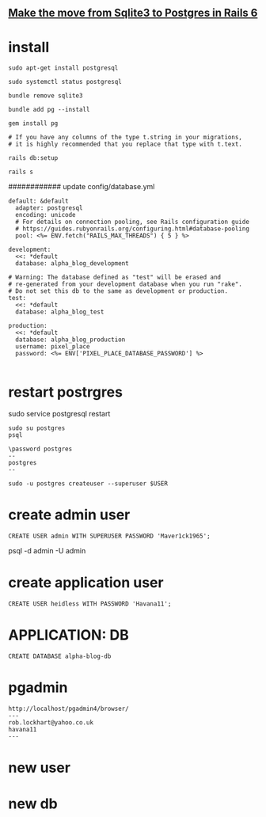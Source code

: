 
## [Make the move from Sqlite3 to Postgres in Rails 6](https://dev.to/forksofpower/make-the-move-from-sqlite3-to-postgres-in-rails-6-34m2)

# install
```
sudo apt-get install postgresql

sudo systemctl status postgresql

bundle remove sqlite3

bundle add pg --install

gem install pg

# If you have any columns of the type t.string in your migrations, 
# it is highly recommended that you replace that type with t.text.

rails db:setup

rails s

```

############ update config/database.yml
```
default: &default
  adapter: postgresql
  encoding: unicode
  # For details on connection pooling, see Rails configuration guide
  # https://guides.rubyonrails.org/configuring.html#database-pooling
  pool: <%= ENV.fetch("RAILS_MAX_THREADS") { 5 } %>

development:
  <<: *default
  database: alpha_blog_development

# Warning: The database defined as "test" will be erased and
# re-generated from your development database when you run "rake".
# Do not set this db to the same as development or production.
test:
  <<: *default
  database: alpha_blog_test

production:
  <<: *default
  database: alpha_blog_production
  username: pixel_place
  password: <%= ENV['PIXEL_PLACE_DATABASE_PASSWORD'] %>
  
```






# restart postrgres
sudo service postgresql restart

```
sudo su postgres
psql 

\password postgres
--
postgres
--

sudo -u postgres createuser --superuser $USER

```

# create admin user
```
CREATE USER admin WITH SUPERUSER PASSWORD 'Maver1ck1965';

```

psql -d admin -U admin

# create application user
```
CREATE USER heidless WITH PASSWORD 'Havana11';

```

# APPLICATION: DB 
```
CREATE DATABASE alpha-blog-db

```

# pgadmin
```
http://localhost/pgadmin4/browser/
---
rob.lockhart@yahoo.co.uk
havana11
---
```



# new user


# new db







